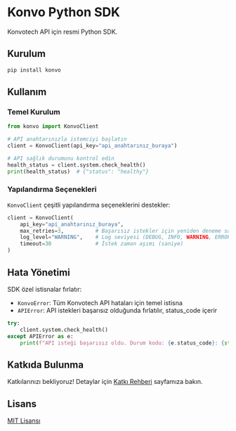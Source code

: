 # Konvo Python SDK

Konvotech API için resmi Python SDK.

## Kurulum

```bash
pip install konvo
```

## Kullanım

### Temel Kurulum

```python
from konvo import KonvoClient

# API anahtarınızla istemciyi başlatın
client = KonvoClient(api_key="api_anahtarınız_buraya")

# API sağlık durumunu kontrol edin
health_status = client.system.check_health()
print(health_status)  # {"status": "healthy"}
```

### Yapılandırma Seçenekleri

`KonvoClient` çeşitli yapılandırma seçeneklerini destekler:

```python
client = KonvoClient(
    api_key="api_anahtarınız_buraya",
    max_retries=3,          # Başarısız istekler için yeniden deneme sayısı
    log_level="WARNING",    # Log seviyesi (DEBUG, INFO, WARNING, ERROR, CRITICAL)
    timeout=30              # İstek zaman aşımı (saniye)
)
```

## Hata Yönetimi

SDK özel istisnalar fırlatır:

- `KonvoError`: Tüm Konvotech API hataları için temel istisna
- `APIError`: API istekleri başarısız olduğunda fırlatılır, status_code içerir

```python
try:
    client.system.check_health()
except APIError as e:
    print(f"API isteği başarısız oldu. Durum kodu: {e.status_code}: {str(e)}")
```

## Katkıda Bulunma

Katkılarınızı bekliyoruz! Detaylar için [Katkı Rehberi](CONTRIBUTING.md) sayfamıza bakın.

## Lisans

[MIT Lisansı](LICENSE)

